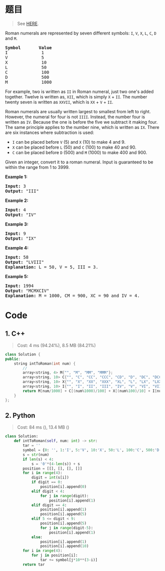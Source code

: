 # 题目

> See [HERE](https://leetcode.com/problems/integer-to-roman/).

<div><p>Roman numerals are represented by seven different symbols:&nbsp;<code>I</code>, <code>V</code>, <code>X</code>, <code>L</code>, <code>C</code>, <code>D</code> and <code>M</code>.</p>

<pre><strong>Symbol</strong>       <strong>Value</strong>
I             1
V             5
X             10
L             50
C             100
D             500
M             1000</pre>

<p>For example,&nbsp;two is written as <code>II</code>&nbsp;in Roman numeral, just two one's added together. Twelve is written as, <code>XII</code>, which is simply <code>X</code> + <code>II</code>. The number twenty seven is written as <code>XXVII</code>, which is <code>XX</code> + <code>V</code> + <code>II</code>.</p>

<p>Roman numerals are usually written largest to smallest from left to right. However, the numeral for four is not <code>IIII</code>. Instead, the number four is written as <code>IV</code>. Because the one is before the five we subtract it making four. The same principle applies to the number nine, which is written as <code>IX</code>. There are six instances where subtraction is used:</p>

<ul>
	<li><code>I</code> can be placed before <code>V</code> (5) and <code>X</code> (10) to make 4 and 9.&nbsp;</li>
	<li><code>X</code> can be placed before <code>L</code> (50) and <code>C</code> (100) to make 40 and 90.&nbsp;</li>
	<li><code>C</code> can be placed before <code>D</code> (500) and <code>M</code> (1000) to make 400 and 900.</li>
</ul>

<p>Given an integer, convert it to a roman numeral. Input is guaranteed to be within the range from 1 to 3999.</p>

<p><strong>Example 1:</strong></p>

<pre><strong>Input:</strong>&nbsp;3
<strong>Output:</strong> "III"</pre>

<p><strong>Example 2:</strong></p>

<pre><strong>Input:</strong>&nbsp;4
<strong>Output:</strong> "IV"</pre>

<p><strong>Example 3:</strong></p>

<pre><strong>Input:</strong>&nbsp;9
<strong>Output:</strong> "IX"</pre>

<p><strong>Example 4:</strong></p>

<pre><strong>Input:</strong>&nbsp;58
<strong>Output:</strong> "LVIII"
<strong>Explanation:</strong> L = 50, V = 5, III = 3.
</pre>

<p><strong>Example 5:</strong></p>

<pre><strong>Input:</strong>&nbsp;1994
<strong>Output:</strong> "MCMXCIV"
<strong>Explanation:</strong> M = 1000, CM = 900, XC = 90 and IV = 4.</pre>
</div>

# Code

## 1. C++

> Cost: 4 ms (94.24%), 8.5 MB (84.21%)

```cpp
class Solution {
public:
    string intToRoman(int num) {
    	// 
        array<string, 4> M{"", "M", "MM", "MMM"};
        array<string, 10> C{"", "C", "CC", "CCC", "CD", "D", "DC", "DCC", "DCCC", "CM"};
        array<string, 10> X{"", "X", "XX", "XXX", "XL", "L", "LX", "LXX", "LXXX", "XC"};
        array<string, 10> I{"", "I", "II", "III", "IV", "V", "VI", "VII", "VIII", "IX"};
        return M[num/1000] + C[(num%1000)/100] + X[(num%100)/10] + I[num%10];
    }
};
```

## 2. Python

> Cost: 84 ms (), 13.4 MB ()

```python
class Solution:
    def intToRoman(self, num: int) -> str:
        tar = ''
        symbol = {0: '', 1:'I', 5:'V', 10:'X', 50:'L', 100:'C', 500:'D', 1000:'M'}
        s = str(num)
        if len(s) < 4:
            s = '0'*(4-len(s)) + s
        position = [[], [], [], []]
        for i in range(4):
            digit = int(s[i])
            if digit == 0:
                position[i].append(0)
            elif digit < 4:
                for j in range(digit):
                    position[i].append(1)
            elif digit == 4:
                position[i].append(1)
                position[i].append(5)
            elif 5 <= digit < 9:
                position[i].append(5)
                for j in range(digit-5):
                    position[i].append(1)
            else:
                position[i].append(1)
                position[i].append(10)
        for i in range(4):
            for j in position[i]:
                tar += symbol[j*10**(3-i)]
        return tar
```

